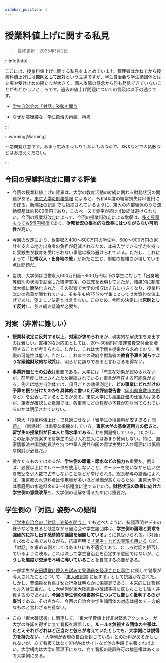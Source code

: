 ```yaml
---
sidebar_position: 3
---
```


# 授業料値上げに関する私見

> 最終更新：2025年3月2日

:::info[Info]

ここには、授業料値上げに関する私見をまとめています。管理者はかねてから授業料値上げには**原則として反対**という立場ですが、学生自治会や学生諸団体とは立場や受け止めの隔たりが大きく、個人攻撃の懸念から何も発信できていないことがもどかしいところです。過去の値上げ問題についての言及は以下の通りです。

- [学生自治会の「対話」姿勢を問う](https://kacchan-next.vercel.app/social/gakuhi)

- [なぜか喧嘩腰な「学生自治の再建」再考](https://kacchan-next.vercel.app/social/gakusei-jichi)

:::

:::warning[Warning]

一応閲覧注意です。あまり広めるつもりもないものなので、SNSなどでの拡散などはお控えください。

:::

## 今回の授業料改定に関する評価

- 今回の授業料値上げの背景は、大学の教育活動の継続に関わる財務状況の問題がある。[東京大学の財務情報](https://www.u-tokyo.ac.jp/ja/about/public-info/b06.html) によると、令和4年度の経常損失は51億円にのぼる。[新潮社の記事](https://www.fsight.jp/articles/-/50723) でも指摘されているように、東大の内部留保のうち流動資産は約1800億円であり、このペースで赤字が続けば破綻は避けられない。今回の授業料改定によって、今回の授業料改定による増収は、[多く見積もっても5億円程度](./gakuhi)であり、**財務状況の根本的な改善にはつながらない可能性**が高い。

- 今回の改定により、世帯収入400〜600万円の学生や、600〜900万円の家計を支える地方出身者の負担が軽減されるため、本来入学できる学力を持った受験生が教育を受けられない事態は概ね避けられている。ただし、これによって「**世帯収入・出身地の壁**」が新たに生じ、制度の複雑さが増している点は問題だ。

- 当初、大学側は世帯収入600万円超〜900万円以下の学生に対して「出身地等個別の状況を勘案した経済支援」の拡充を表明していたが、結果的に制度は大幅に簡略化された。その影響で大学の増収はさらに小さくなり、授業料改定の意義が問われている。そもそも約75%の学生にとっては実質的な値上げであり、望ましい決定とは言えない。このため、今回の決定には**原則として反対**し、引き続き議論が必要だ。

## 対案（非常に難しい）

- **授業料改定に反対する以上、対案が求められる**が、現実的な解決策を見出すのは難しい。直接的な対応策としては、20〜30億円程度運営費交付金を増額することが考えられる。しかし、これは大学側も従来から求めており、実現の可能性は低い。ただし、これまでの政府や財務省の**教育予算を減らすような緊縮財政的な政策**は、明らかに誤りであると言わざるを得ない。

- **事業評価とその公表**は重要である。大学には「有意な効果が認められないが、前年度に計上されたため継続されている」事業が存在する可能性がある。例えば地方自治体では、項目ごとの効果測定と、**どの事業にどれだけの予算を振り分けたのかを具体的に書いた行政評価報告書**（[岡山県倉敷市の例](https://www.city.kurashiki.okayama.jp/secure/152001/gyouseikekka_r04.pdf)など）を公表しているところがある。東京大学にも[事業評価](https://www.u-tokyo.ac.jp/content/400166084.pdf)の仕組みはあるが、筆者が確認した範囲では、各事業にどの程度の予算が割り当てられているのかは明示されていない。

- [『東大「授業料値上げ」で見過ごせない「留学生の授業料が安すぎる」問題』](https://www.fsight.jp/articles/-/50723) （新潮社）は重要な指摘をしている。**東京大学の基金運用力の低さと、留学生の授業料が日本人と同水準であること**を問題視している。（ただし、この記事が提案する留学生の受け入れ拡大にはあまり賛同しない。特に、国家情報法や国防動員法を持つ中華人民共和国の留学生受け入れ範囲には慎重な検討が必要だ。）

- 微々たるものではあるが、**学生側の節電・節水などの協力**も重要だ。例えば、必要以上にエレベータを使用しないこと、クーラーを使いながら広い空き教室を少人数で占有しないことなどが挙げられる。総長参与の講義によれば、東京都の水道料金は使用量が多いほど単価が高くなるため、東京大学では家庭用の水道料金の3〜4倍程度に達するという。**財務状況の改善に向けた学生側の意識改革**も、大学側の理解を得るためには重要だ。

## 学生側の「対話」姿勢への疑問

- [『学生自治会の「対話」姿勢を問う』](https://kacchan-next.vercel.app/social/gakuhi) でも述べたように、抗議声明やデモの様子などを見ると残念ながら自治会や学生諸団体は、**学生側の論理と要求を強硬的に押し出す感情的な議論を展開している**ように見受けられる。「対話」を求める立場でありながら、抗議声明で[「卑劣」などの表現を用いる](https://todaijichikai.org/tuitionfee2024/phase2/#a2-2) など、「対話」を求める側としてはあまりにも不適切であり、むしろ対話を拒否しているように映る。これは決して学生自治会を否定する意図ではないが、**こうした態度が交渉を不利に導いている**ことを自覚する必要がある。

- 一部学生が[安田講堂に侵入を試みて警備員を怪我させた事件](https://www.asahi.com/articles/ASS6Q362ZS6QUTIL00RM.html) に関して警察が導入されたことについて、「[東大確認書](https://todaijichikai.org/kakunin/) に反する」として抗議がなされた。しかし、警備員を負傷させた行為は明らかに傷害罪であり、本来的には警察の介入は妥当だ。もし大学側が東大確認書の確認事項に反したことを強く非難するのであれば、**今回の学生側の傷害案件についても厳しく批判するのが妥当**である。その点から、今回の自治会や学生諸団体の対応は極めて一方的なものと言わざるを得ない。

- この「東大確認書」に関連して、「東大学費値上げ反対緊急アクション」が大学の許諾を得ずに立て看板を設置した。**ルールを無視する団体の主張は、たとえそれがどれほど正当だと彼らが考えていたとしても、大学側には説得力を持たない**。「大学側が表現の自由を封じている」との批判があるかもしれないが、立て看板ではなくXやWebサイトなど他の手段で主張すればよい。大学構内は大学の管理下にあり、立て看板の設置許可の裁量権はあくまで大学側にある。




